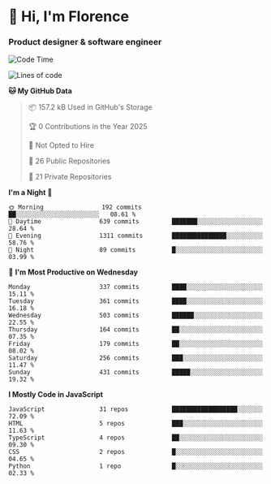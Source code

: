 <h1>👋 Hi, I'm Florence</h1>
<h3>Product designer & software engineer</h3>



<!--START_SECTION:waka-->
![Code Time](http://img.shields.io/badge/Code%20Time-193%20hrs%2029%20mins-blue)

![Lines of code](https://img.shields.io/badge/From%20Hello%20World%20I%27ve%20Written-2.9%20million%20lines%20of%20code-blue)

**🐱 My GitHub Data** 

> 📦 157.2 kB Used in GitHub's Storage 
 > 
> 🏆 0 Contributions in the Year 2025
 > 
> 🚫 Not Opted to Hire
 > 
> 📜 26 Public Repositories 
 > 
> 🔑 21 Private Repositories 
 > 
**I'm a Night 🦉** 

```text
🌞 Morning                192 commits         ██░░░░░░░░░░░░░░░░░░░░░░░   08.61 % 
🌆 Daytime                639 commits         ███████░░░░░░░░░░░░░░░░░░   28.64 % 
🌃 Evening                1311 commits        ███████████████░░░░░░░░░░   58.76 % 
🌙 Night                  89 commits          █░░░░░░░░░░░░░░░░░░░░░░░░   03.99 % 
```
📅 **I'm Most Productive on Wednesday** 

```text
Monday                   337 commits         ████░░░░░░░░░░░░░░░░░░░░░   15.11 % 
Tuesday                  361 commits         ████░░░░░░░░░░░░░░░░░░░░░   16.18 % 
Wednesday                503 commits         ██████░░░░░░░░░░░░░░░░░░░   22.55 % 
Thursday                 164 commits         ██░░░░░░░░░░░░░░░░░░░░░░░   07.35 % 
Friday                   179 commits         ██░░░░░░░░░░░░░░░░░░░░░░░   08.02 % 
Saturday                 256 commits         ███░░░░░░░░░░░░░░░░░░░░░░   11.47 % 
Sunday                   431 commits         █████░░░░░░░░░░░░░░░░░░░░   19.32 % 
```


**I Mostly Code in JavaScript** 

```text
JavaScript               31 repos            ██████████████████░░░░░░░   72.09 % 
HTML                     5 repos             ███░░░░░░░░░░░░░░░░░░░░░░   11.63 % 
TypeScript               4 repos             ██░░░░░░░░░░░░░░░░░░░░░░░   09.30 % 
CSS                      2 repos             █░░░░░░░░░░░░░░░░░░░░░░░░   04.65 % 
Python                   1 repo              █░░░░░░░░░░░░░░░░░░░░░░░░   02.33 % 
```




<!--END_SECTION:waka-->
